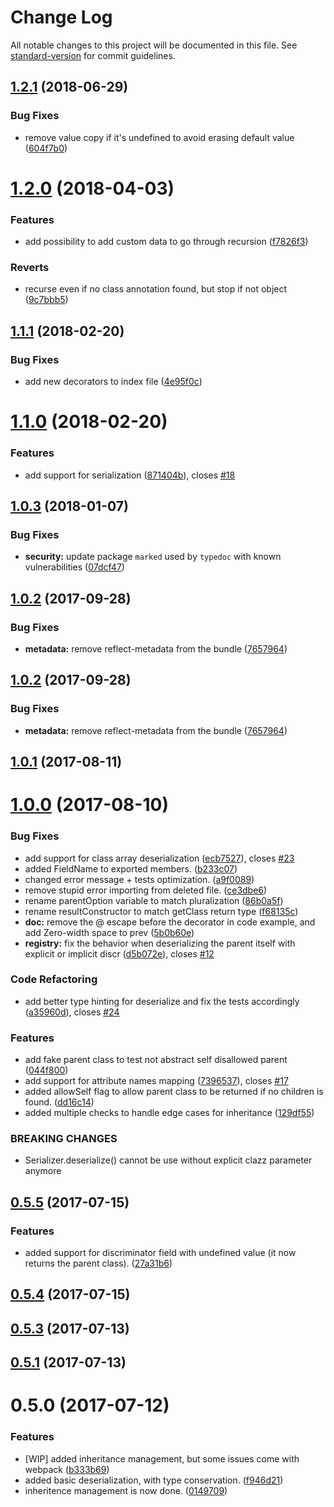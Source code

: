 # Change Log

All notable changes to this project will be documented in this file. See [standard-version](https://github.com/conventional-changelog/standard-version) for commit guidelines.

<a name="1.2.1"></a>
## [1.2.1](https://github.com/kaiu-lab/serializer/compare/v1.2.0...v1.2.1) (2018-06-29)


### Bug Fixes

* remove value copy if it's undefined to avoid erasing default value ([604f7b0](https://github.com/kaiu-lab/serializer/commit/604f7b0))



<a name="1.2.0"></a>
# [1.2.0](https://github.com/kaiu-lab/serializer/compare/v1.1.1...v1.2.0) (2018-04-03)


### Features

* add possibility to add custom data to go through recursion ([f7826f3](https://github.com/kaiu-lab/serializer/commit/f7826f3))


### Reverts

* recurse even if no class annotation found, but stop if not object ([9c7bbb5](https://github.com/kaiu-lab/serializer/commit/9c7bbb5))



<a name="1.1.1"></a>
## [1.1.1](https://github.com/kaiu-lab/serializer/compare/v1.1.0...v1.1.1) (2018-02-20)


### Bug Fixes

* add new decorators to index file ([4e95f0c](https://github.com/kaiu-lab/serializer/commit/4e95f0c))



<a name="1.1.0"></a>
# [1.1.0](https://github.com/kaiu-lab/serializer/compare/v1.0.3...v1.1.0) (2018-02-20)


### Features

* add support for serialization ([871404b](https://github.com/kaiu-lab/serializer/commit/871404b)), closes [#18](https://github.com/kaiu-lab/serializer/issues/18)



<a name="1.0.3"></a>
## [1.0.3](https://github.com/kaiu-lab/serializer/compare/v1.0.2...v1.0.3) (2018-01-07)


### Bug Fixes

* **security:** update package `marked` used by `typedoc` with known vulnerabilities ([07dcf47](https://github.com/kaiu-lab/serializer/commit/07dcf47))



<a name="1.0.2"></a>
## [1.0.2](https://github.com/kaiu-lab/serializer/compare/v1.0.1...v1.0.2) (2017-09-28)


### Bug Fixes

* **metadata:** remove reflect-metadata from the bundle ([7657964](https://github.com/kaiu-lab/serializer/commit/7657964))



<a name="1.0.2"></a>
## [1.0.2](https://github.com/kaiu-lab/serializer/compare/v1.0.1...v1.0.2) (2017-09-28)


### Bug Fixes

* **metadata:** remove reflect-metadata from the bundle ([7657964](https://github.com/kaiu-lab/serializer/commit/7657964))



<a name="1.0.1"></a>
## [1.0.1](https://github.com/kaiu-lab/serializer/compare/v1.0.0...v1.0.1) (2017-08-11)



<a name="1.0.0"></a>
# [1.0.0](https://github.com/kaiu-lab/serializer/compare/v0.5.5...v1.0.0) (2017-08-10)


### Bug Fixes

* add support for class array deserialization ([ecb7527](https://github.com/kaiu-lab/serializer/commit/ecb7527)), closes [#23](https://github.com/kaiu-lab/serializer/issues/23)
* added FieldName to exported members. ([b233c07](https://github.com/kaiu-lab/serializer/commit/b233c07))
* changed error message + tests optimization. ([a9f0089](https://github.com/kaiu-lab/serializer/commit/a9f0089))
* remove stupid error importing from deleted file. ([ce3dbe6](https://github.com/kaiu-lab/serializer/commit/ce3dbe6))
* rename parentOption variable to match pluralization ([86b0a5f](https://github.com/kaiu-lab/serializer/commit/86b0a5f))
* rename resultConstructor to match getClass return type ([f68135c](https://github.com/kaiu-lab/serializer/commit/f68135c))
* **doc:** remove the @ escape before the decorator in code example, and add Zero-width space to prev ([5b0b60e](https://github.com/kaiu-lab/serializer/commit/5b0b60e))
* **registry:** fix the behavior when deserializing the parent itself with explicit or implicit discr ([d5b072e](https://github.com/kaiu-lab/serializer/commit/d5b072e)), closes [#12](https://github.com/kaiu-lab/serializer/issues/12)


### Code Refactoring

* add better type hinting for deserialize and fix the tests accordingly ([a35960d](https://github.com/kaiu-lab/serializer/commit/a35960d)), closes [#24](https://github.com/kaiu-lab/serializer/issues/24)


### Features

* add fake parent class to test not abstract self disallowed parent ([044f800](https://github.com/kaiu-lab/serializer/commit/044f800))
* add support for attribute names mapping ([7396537](https://github.com/kaiu-lab/serializer/commit/7396537)), closes [#17](https://github.com/kaiu-lab/serializer/issues/17)
* added allowSelf flag to allow parent class to be returned if no children is found. ([dd16c14](https://github.com/kaiu-lab/serializer/commit/dd16c14))
* added multiple checks to handle edge cases for inheritance ([129df55](https://github.com/kaiu-lab/serializer/commit/129df55))


### BREAKING CHANGES

* Serializer.deserialize() cannot be use without explicit clazz parameter anymore



<a name="0.5.5"></a>
## [0.5.5](https://github.com/kaiu-io/serializer/compare/v0.5.4...v0.5.5) (2017-07-15)


### Features

* added support for discriminator field with undefined value (it now returns the parent class). ([27a31b6](https://github.com/kaiu-io/serializer/commit/27a31b6))



<a name="0.5.4"></a>
## [0.5.4](https://github.com/kaiu-io/serializer/compare/v0.5.3...v0.5.4) (2017-07-15)



<a name="0.5.3"></a>
## [0.5.3](https://github.com/kaiu-io/serializer/compare/v0.5.0...v0.5.3) (2017-07-13)



<a name="0.5.1"></a>
## [0.5.1](https://github.com/kaiu-io/serializer/compare/v0.5.0...v0.5.1) (2017-07-13)



<a name="0.5.0"></a>
# 0.5.0 (2017-07-12)


### Features

* [WIP] added inheritance management, but some issues come with webpack ([b333b69](https://github.com/kaiu-io/serializer/commit/b333b69))
* added basic deserialization, with type conservation. ([f946d21](https://github.com/kaiu-io/serializer/commit/f946d21))
* inheritence management is now done. ([0149709](https://github.com/kaiu-io/serializer/commit/0149709))

